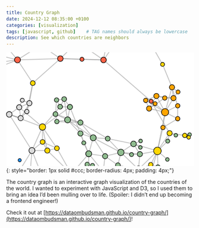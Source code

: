 ```yaml
---
title: Country Graph
date: 2024-12-12 08:35:00 +0100
categories: [visualization]
tags: [javascript, github]    # TAG names should always be lowercase
description: See which countries are neighbors
---
```


![The country graph](/assets/images/posts/country-graph/country-graph.png){: style="border: 1px solid #ccc; border-radius: 4px; padding: 4px;"}

The country graph is an interactive graph visualization of the countries of the world. I wanted to experiment with JavaScript and D3, so I used them to bring an idea I’d been mulling over to life. (Spoiler: I didn’t end up becoming a frontend engineer!)

Check it out at [https://dataombudsman.github.io/country-graph/](https://dataombudsman.github.io/country-graph/)!
